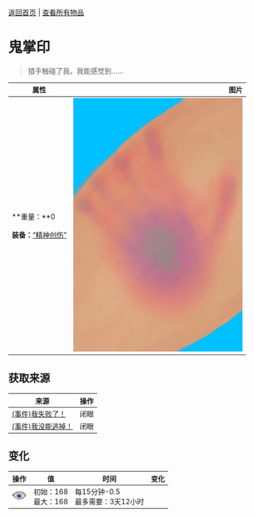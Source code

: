 [返回首页](index.md)   |  [查看所有物品](object.md)
# 鬼掌印  
> 猎手触碰了我。我能感觉到……  
  
  属性  |   图片   
 ----  |  ----:   
 **重量：**0<br><br>**装备：**[“精神创伤”](eTag_WSpiritual.md)  |  ![](Sprite/HuntersMark.png)   
  
## 获取来源  
来源  |  操作  
----  |  ----  
[(事件)我失败了！](Event_HunterFightBadFailure.md)  |  闭眼  
[(事件)我没能逃掉！](Event_HunterFightFailedRetreat.md)  |  闭眼  
## 变化  
操作  |  值  |  时间  |  变化  
----  |  ----  |  ----  |  ----  
<img decoding="async" src="Sprite/MindState.png" style="width:30px;">  |  初始：168<br>最大：168  |  每15分钟-0.5<br>最多需要：3天12小时  |    
